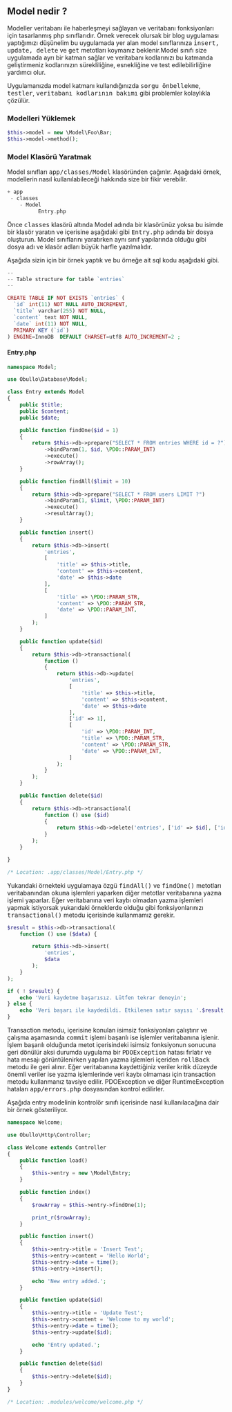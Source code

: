 
## Model nedir ?

Modeller veritabanı ile haberleşmeyi sağlayan ve veritabanı fonksiyonları için tasarlanmış php sınıflarıdır. Örnek verecek olursak bir blog uygulaması yaptığımızı düşünelim bu uygulamada yer alan model sınıflarınıza <kbd>insert, update, delete</kbd> ve  <kbd>get</kbd> metotları koymanız beklenir.Model sınıfı size uygulamada ayrı bir katman sağlar ve veritabanı kodlarınızı bu katmanda geliştirmeniz kodlarınızın sürekliliğine, esnekliğine ve test edilebilirliğine yardımcı olur.

Uygulamanızda model katmanı kullandığınızda <kbd>sorgu önbellekme</kbd>, <kbd>testler</kbd>, <kbd>veritabanı kodlarının bakımı</kbd> gibi problemler kolaylıkla çözülür.

### Modelleri Yüklemek

```php
$this->model = new \Model\Foo\Bar;
$this->model->method();
```

### Model Klasörü Yaratmak

Model sınıfları <kbd>app/classes/Model</kbd> klasöründen çağırılır. Aşağıdaki örnek, modellerin nasıl kullanılabileceği hakkında size bir fikir verebilir.

```php
+ app
 - classes
    - Model
		  Entry.php
```

Önce <kbd>classes</kbd> klasörü altında Model adında bir klasörünüz yoksa bu isimde bir klasör yaratın ve içerisine aşağıdaki gibi <kbd>Entry.php</kbd> adında bir dosya oluşturun. Model sınıflarını yaratırken aynı sınıf yapılarında olduğu gibi dosya adı ve klasör adları büyük harfle yazılmalıdır.

Aşağıda sizin için bir örnek yaptık ve bu örneğe ait sql kodu aşağıdaki gibi.

```php
--
-- Table structure for table `entries`
--

CREATE TABLE IF NOT EXISTS `entries` (
  `id` int(11) NOT NULL AUTO_INCREMENT,
  `title` varchar(255) NOT NULL,
  `content` text NOT NULL,
  `date` int(11) NOT NULL,
  PRIMARY KEY (`id`)
) ENGINE=InnoDB  DEFAULT CHARSET=utf8 AUTO_INCREMENT=2 ;

```

#### Entry.php

```php
namespace Model;

use Obullo\Database\Model;

class Entry extends Model
{
    public $title;
    public $content;
    public $date;

    public function findOne($id = 1)
    {
        return $this->db->prepare("SELECT * FROM entries WHERE id = ?")
            ->bindParam(1, $id, \PDO::PARAM_INT)
            ->execute()
            ->rowArray();
    }

    public function findAll($limit = 10)
    {
        return $this->db->prepare("SELECT * FROM users LIMIT ?")
            ->bindParam(1, $limit, \PDO::PARAM_INT)
            ->execute()
            ->resultArray();
    }

    public function insert()
    {
        return $this->db->insert(
            'entries', 
            [
                'title' => $this->title, 
                'content' => $this->content,
                'date' => $this->date
            ], 
            [
                'title' => \PDO::PARAM_STR,
                'content' => \PDO::PARAM_STR,
                'date' => \PDO::PARAM_INT,
            ]
        );
    }

    public function update($id)
    {
        return $this->db->transactional(
            function () 
            {
                return $this->db->update(
                    'entries', 
                    [
                        'title' => $this->title, 
                        'content' => $this->content,
                        'date' => $this->date
                    ], 
                    ['id' => 1], 
                    [
                        'id' => \PDO::PARAM_INT,
                        'title' => \PDO::PARAM_STR,
                        'content' => \PDO::PARAM_STR,
                        'date' => \PDO::PARAM_INT,
                    ]
                );
            }
        );
    }

    public function delete($id)
    {
        return $this->db->transactional(
            function () use ($id)
            {
                return $this->db->delete('entries', ['id' => $id], ['id' => \PDO::PARAM_INT]);
            }
        );
    }

}

/* Location: .app/classes/Model/Entry.php */
```

Yukarıdaki örnekteki uygulamaya özgü <kbd>findAll()</kbd> ve <kbd>findOne()</kbd> metotları veritabanından <kbd>okuma</kbd> işlemleri yaparken diğer metotlar veritabanına <kbd>yazma</kbd> işlemi yaparlar. Eğer veritabanına veri kaybı olmadan yazma işlemleri yapmak istiyorsak yukarıdaki örneklerde olduğu gibi fonksiyonlarınızı <kbd>transactional()</kbd> metodu içerisinde kullanmamız gerekir.

```php
$result = $this->db->transactional(
    function () use ($data) {

        return $this->db->insert(
            'entries', 
            $data
        );
    }
);

if ( ! $result) {          
    echo 'Veri kaydetme başarısız. Lütfen tekrar deneyin';
} else {
    echo 'Veri başarı ile kaydedildi. Etkilenen satır sayısı '.$result;
}
```

Transaction metodu, içerisine konulan isimsiz fonksiyonları çalıştırır ve çalışma aşamasında <kbd>commit</kbd> işlemi başarılı ise işlemler veritabanına işlenir. İşlem başarılı olduğunda metot içerisindeki isimsiz fonksiyonun sonucuna geri dönülür aksi durumda uygulama bir <kbd>PDOException</kbd> hatası fırlatır ve hata mesajı görüntülenirken yapılan yazma işlemleri içeriden <kbd>rollBack</kbd> metodu ile geri alınır. Eğer veritabanına kaydettiğiniz veriler kritik düzeyde önemli veriler ise yazma işlemlerinde veri kaybı olmaması için transaction metodu kullanmanız tavsiye edilir. PDOException ve diğer RuntimeException hataları <kbd>app/errors.php</kbd> dosyasından kontrol edilirler.

Aşağıda entry modelinin kontrolör sınıfı içerisinde nasıl kullanılacağına dair bir örnek gösteriliyor.


```php
namespace Welcome;

use Obullo\Http\Controller;

class Welcome extends Controller
{
    public function load()
    {
        $this->entry = new \Model\Entry;
    }

    public function index()
    {
    	$rowArray = $this->entry->findOne(1);

		print_r($rowArray);
    }

    public function insert()
    {
        $this->entry->title = 'Insert Test';
        $this->entry->content = 'Hello World';
        $this->entry->date = time();
        $this->entry->insert();

        echo 'New entry added.';
    }

    public function update($id)
    {
        $this->entry->title = 'Update Test';
        $this->entry->content = 'Welcome to my world';
        $this->entry->date = time();
        $this->entry->update($id);

        echo 'Entry updated.';    
    }

    public function delete($id)
    {
        $this->entry->delete($id);
    }
}

/* Location: .modules/welcome/welcome.php */
```